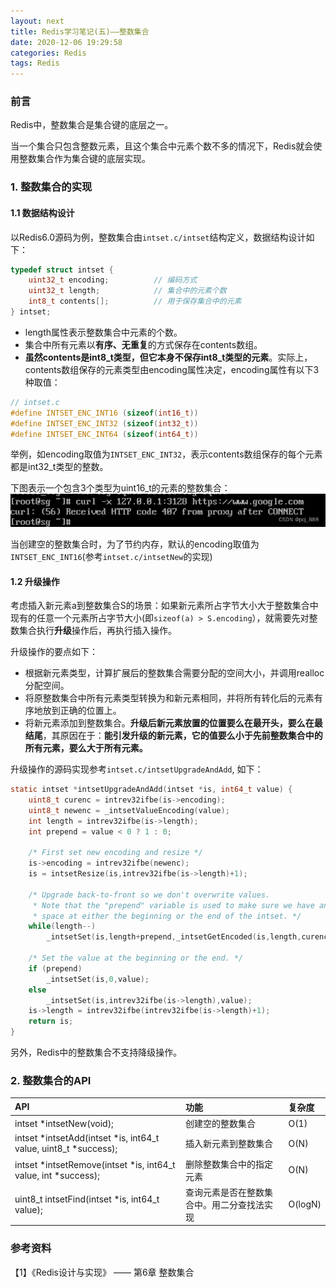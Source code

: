 ```yaml
---
layout: next
title: Redis学习笔记(五)——整数集合
date: 2020-12-06 19:29:58
categories: Redis
tags: Redis
---
```


### 前言

Redis中，整数集合是集合键的底层之一。

当一个集合只包含整数元素，且这个集合中元素个数不多的情况下，Redis就会使用整数集合作为集合键的底层实现。

### 1. 整数集合的实现

<!-- more -->

#### 1.1 数据结构设计

以Redis6.0源码为例，整数集合由`intset.c/intset`结构定义，数据结构设计如下：

```C
typedef struct intset {
    uint32_t encoding;			// 编码方式
    uint32_t length;			// 集合中的元素个数
    int8_t contents[];			// 用于保存集合中的元素
} intset;
```

* length属性表示整数集合中元素的个数。
* 集合中所有元素以**有序、无重复**的方式保存在contents数组。
* **虽然contents是int8_t类型，但它本身不保存int8_t类型的元素**。实际上，contents数组保存的元素类型由encoding属性决定，encoding属性有以下3种取值：

```C
// intset.c
#define INTSET_ENC_INT16 (sizeof(int16_t))
#define INTSET_ENC_INT32 (sizeof(int32_t))
#define INTSET_ENC_INT64 (sizeof(int64_t))
```

举例，如encoding取值为`INTSET_ENC_INT32`，表示contents数组保存的每个元素都是int32_t类型的整数。

下图表示一个包含3个类型为uint16_t的元素的整数集合：
![](image1.png)


当创建空的整数集合时，为了节约内存，默认的encoding取值为`INTSET_ENC_INT16`(参考`intset.c/intsetNew`的实现)

#### 1.2 升级操作

考虑插入新元素a到整数集合S的场景：如果新元素所占字节大小大于整数集合中现有的任意一个元素所占字节大小(即`sizeof(a) > S.encoding`），就需要先对整数集合执行**升级**操作后，再执行插入操作。

升级操作的要点如下：

* 根据新元素类型，计算扩展后的整数集合需要分配的空间大小，并调用realloc分配空间。
* 将原整数集合中所有元素类型转换为和新元素相同，并将所有转化后的元素有序地放到正确的位置上。
* 将新元素添加到整数集合。**升级后新元素放置的位置要么在最开头，要么在最结尾**，其原因在于：**能引发升级的新元素，它的值要么小于先前整数集合中的所有元素，要么大于所有元素。**

升级操作的源码实现参考`intset.c/intsetUpgradeAndAdd`, 如下：

```C
static intset *intsetUpgradeAndAdd(intset *is, int64_t value) {
    uint8_t curenc = intrev32ifbe(is->encoding);
    uint8_t newenc = _intsetValueEncoding(value);
    int length = intrev32ifbe(is->length);
    int prepend = value < 0 ? 1 : 0;

    /* First set new encoding and resize */
    is->encoding = intrev32ifbe(newenc);
    is = intsetResize(is,intrev32ifbe(is->length)+1);

    /* Upgrade back-to-front so we don't overwrite values.
     * Note that the "prepend" variable is used to make sure we have an empty
     * space at either the beginning or the end of the intset. */
    while(length--)
        _intsetSet(is,length+prepend,_intsetGetEncoded(is,length,curenc));

    /* Set the value at the beginning or the end. */
    if (prepend)
        _intsetSet(is,0,value);
    else
        _intsetSet(is,intrev32ifbe(is->length),value);
    is->length = intrev32ifbe(intrev32ifbe(is->length)+1);
    return is;
}
```

另外，Redis中的整数集合不支持降级操作。

### 2. 整数集合的API

| API                                                          | 功能                                       | 复杂度  |
| :------------------------------------------------------------ | :------------------------------------------ | :------- |
| intset *intsetNew(void);                                     | 创建空的整数集合                           | O(1)    |
| intset *intsetAdd(intset *is, int64_t value, uint8_t *success); | 插入新元素到整数集合                       | O(N)    |
| intset *intsetRemove(intset *is, int64_t value, int *success); | 删除整数集合中的指定元素                   | O(N)    |
| uint8_t intsetFind(intset *is, int64_t value);               | 查询元素是否在整数集合中。用二分查找法实现 | O(logN) |


### 参考资料
【1】《Redis设计与实现》 —— 第6章 整数集合


